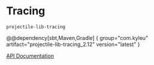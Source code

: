 # Tracing

`projectile-lib-tracing`

@@dependency[sbt,Maven,Gradle] {
  group="com.kyleu"
  artifact="projectile-lib-tracing_2.12"
  version="latest"
}

[API Documentation](../api/projectile-lib-tracing)
